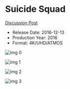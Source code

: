 # Suicide Squad

[Discussion Post](https://www.avsforum.com/threads/bass-eq-for-filtered-movies.2995212/post-57342850)

* Release Date: 2016-12-13
* Production Year: 2016
* Format: 4K/UHD/ATMOS

![img 0](https://i.imgur.com/4c8q86Z.jpg)

![img 1](https://i.imgur.com/yuRuNxX.jpg)

![img 2](https://i.imgur.com/C1r3vKc.jpg)

![img 3](https://i.imgur.com/XEk1qfv.jpg)

